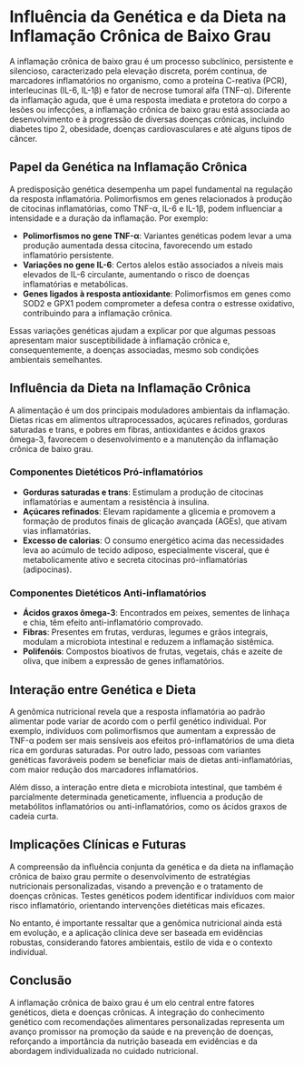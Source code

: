# Influência da Genética e da Dieta na Inflamação Crônica de Baixo Grau

A inflamação crônica de baixo grau é um processo subclínico, persistente e silencioso, caracterizado pela elevação discreta, porém contínua, de marcadores inflamatórios no organismo, como a proteína C-reativa (PCR), interleucinas (IL-6, IL-1β) e fator de necrose tumoral alfa (TNF-α). Diferente da inflamação aguda, que é uma resposta imediata e protetora do corpo a lesões ou infecções, a inflamação crônica de baixo grau está associada ao desenvolvimento e à progressão de diversas doenças crônicas, incluindo diabetes tipo 2, obesidade, doenças cardiovasculares e até alguns tipos de câncer.

## Papel da Genética na Inflamação Crônica

A predisposição genética desempenha um papel fundamental na regulação da resposta inflamatória. Polimorfismos em genes relacionados à produção de citocinas inflamatórias, como TNF-α, IL-6 e IL-1β, podem influenciar a intensidade e a duração da inflamação. Por exemplo:

- **Polimorfismos no gene TNF-α**: Variantes genéticas podem levar a uma produção aumentada dessa citocina, favorecendo um estado inflamatório persistente.
- **Variações no gene IL-6**: Certos alelos estão associados a níveis mais elevados de IL-6 circulante, aumentando o risco de doenças inflamatórias e metabólicas.
- **Genes ligados à resposta antioxidante**: Polimorfismos em genes como SOD2 e GPX1 podem comprometer a defesa contra o estresse oxidativo, contribuindo para a inflamação crônica.

Essas variações genéticas ajudam a explicar por que algumas pessoas apresentam maior susceptibilidade à inflamação crônica e, consequentemente, a doenças associadas, mesmo sob condições ambientais semelhantes.

## Influência da Dieta na Inflamação Crônica

A alimentação é um dos principais moduladores ambientais da inflamação. Dietas ricas em alimentos ultraprocessados, açúcares refinados, gorduras saturadas e trans, e pobres em fibras, antioxidantes e ácidos graxos ômega-3, favorecem o desenvolvimento e a manutenção da inflamação crônica de baixo grau.

### Componentes Dietéticos Pró-inflamatórios

- **Gorduras saturadas e trans**: Estimulam a produção de citocinas inflamatórias e aumentam a resistência à insulina.
- **Açúcares refinados**: Elevam rapidamente a glicemia e promovem a formação de produtos finais de glicação avançada (AGEs), que ativam vias inflamatórias.
- **Excesso de calorias**: O consumo energético acima das necessidades leva ao acúmulo de tecido adiposo, especialmente visceral, que é metabolicamente ativo e secreta citocinas pró-inflamatórias (adipocinas).

### Componentes Dietéticos Anti-inflamatórios

- **Ácidos graxos ômega-3**: Encontrados em peixes, sementes de linhaça e chia, têm efeito anti-inflamatório comprovado.
- **Fibras**: Presentes em frutas, verduras, legumes e grãos integrais, modulam a microbiota intestinal e reduzem a inflamação sistêmica.
- **Polifenóis**: Compostos bioativos de frutas, vegetais, chás e azeite de oliva, que inibem a expressão de genes inflamatórios.

## Interação entre Genética e Dieta

A genômica nutricional revela que a resposta inflamatória ao padrão alimentar pode variar de acordo com o perfil genético individual. Por exemplo, indivíduos com polimorfismos que aumentam a expressão de TNF-α podem ser mais sensíveis aos efeitos pró-inflamatórios de uma dieta rica em gorduras saturadas. Por outro lado, pessoas com variantes genéticas favoráveis podem se beneficiar mais de dietas anti-inflamatórias, com maior redução dos marcadores inflamatórios.

Além disso, a interação entre dieta e microbiota intestinal, que também é parcialmente determinada geneticamente, influencia a produção de metabólitos inflamatórios ou anti-inflamatórios, como os ácidos graxos de cadeia curta.

## Implicações Clínicas e Futuras

A compreensão da influência conjunta da genética e da dieta na inflamação crônica de baixo grau permite o desenvolvimento de estratégias nutricionais personalizadas, visando a prevenção e o tratamento de doenças crônicas. Testes genéticos podem identificar indivíduos com maior risco inflamatório, orientando intervenções dietéticas mais eficazes.

No entanto, é importante ressaltar que a genômica nutricional ainda está em evolução, e a aplicação clínica deve ser baseada em evidências robustas, considerando fatores ambientais, estilo de vida e o contexto individual.

## Conclusão

A inflamação crônica de baixo grau é um elo central entre fatores genéticos, dieta e doenças crônicas. A integração do conhecimento genético com recomendações alimentares personalizadas representa um avanço promissor na promoção da saúde e na prevenção de doenças, reforçando a importância da nutrição baseada em evidências e da abordagem individualizada no cuidado nutricional.